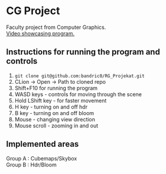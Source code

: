 # CG Project
Faculty project from Computer Graphics.   
[Video showcasing program.](https://www.youtube.com/watch?v=c4iOWVUfwTo)

## Instructions for running the program and controls 
1. `git clone git@github.com:bandric0/RG_Projekat.git`
2. CLion -> Open -> Path to cloned repo
3. Shift+F10 for running the program
4. WASD keys - controls for moving through the scene
5. Hold LShift key - for faster movement
6. H key - turning on and off hdr
7. B key - turning on and off bloom
8. Mouse - changing view direction
9. Mouse scroll - zooming in and out

## Implemented areas
Group A : Cubemaps/Skybox  
Group B : Hdr/Bloom

